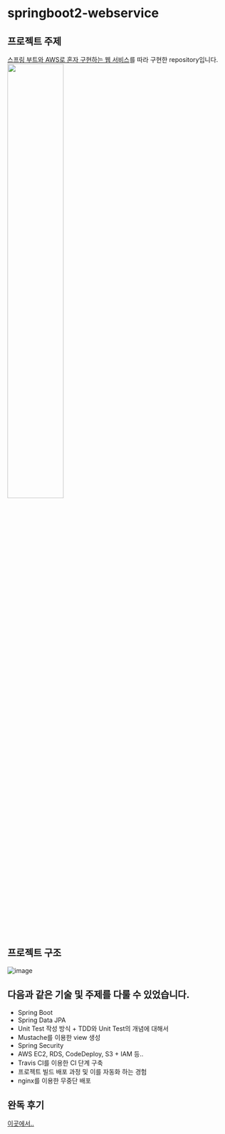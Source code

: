 # springboot2-webservice

## 프로젝트 주제
[스프링 부트와 AWS로 혼자 구현하는 웹 서비스](https://www.yes24.com/Product/Goods/83849117)를 따라 구현한 repository입니다.
<img src = "https://github.com/rkdehdgns1230/springboot2-webservice/assets/68600592/a075c9dc-2870-45e2-af30-b429303f7843" width="50%" height="50%">

## 프로젝트 구조
![image](https://github.com/rkdehdgns1230/springboot2-webservice/assets/68600592/bbd02360-979e-45c3-aab1-972d65d28015)


## 다음과 같은 기술 및 주제를 다룰 수 있었습니다.
- Spring Boot
- Spring Data JPA
- Unit Test 작성 방식 + TDD와 Unit Test의 개념에 대해서
- Mustache를 이용한 view 생성
- Spring Security
- AWS EC2, RDS, CodeDeploy, S3 + IAM 등..
- Travis CI를 이용한 CI 단계 구축
- 프로젝트 빌드 배포 과정 및 이를 자동화 하는 경험
- nginx를 이용한 무중단 배포


## 완독 후기
[이곳에서..](https://kkkdh.tistory.com/entry/%EC%8A%A4%ED%94%84%EB%A7%81%EB%B6%80%ED%8A%B8%EC%99%80-AWS%EB%A1%9C-%ED%98%BC%EC%9E%90-%EA%B5%AC%ED%98%84%ED%95%98%EB%8A%94-%EC%9B%B9-%EC%84%9C%EB%B9%84%EC%8A%A4%EB%A5%BC-%EC%9D%BD%EA%B3%A0%EB%82%98%EC%84%9C)

